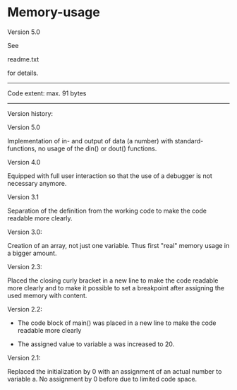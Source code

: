 # Memory-usage

Version 5.0

See

  readme.txt
  
for details.


---
Code extent: max. 91 bytes


---
Version history:

Version 5.0

Implementation of in- and output of data (a number) with standard- functions, no usage of the din() or dout() functions.


Version 4.0

Equipped with full user interaction so that the use of a debugger is not necessary anymore.


Version 3.1

Separation of the definition from the working code to make the code readable
more clearly.


Version 3.0:

Creation of an array, not just one variable. Thus first "real" memory usage
in a bigger amount.


Version 2.3:

Placed the closing curly bracket in a new line to make the code readable
more clearly and to make it possible to set a breakpoint after assigning
the used memory with content.


Version 2.2:

- The code block of main() was placed in a new line to make the code readable
  more clearly

- The assigned value to variable a was increased to 20.


Version 2.1:

Replaced the initialization by 0 with an assignment of an actual number to variable a.
No assignment by 0 before due to limited code space.



